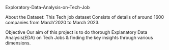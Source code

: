 Exploratory-Data-Analysis-on-Tech-Job

About the Dataset:
This Tech job dataset Consists of details of around 1600 companies from March’2020 to March 2023.

Objective
Our aim of this project is to do thorough Explanatory Data Analysis(EDA) on Tech Jobs & finding the key insights through various dimensions.



